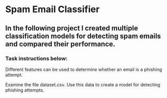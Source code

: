 # Spam Email Classifier
## In the following project I created multiple classification models for detecting spam emails and compared their performance.

### Task instructions below:
Different features can be used to determine whether an email is a phishing attempt. 

Examine the file dataset.csv. Use this data to create a model for detecting phishing attempts.
